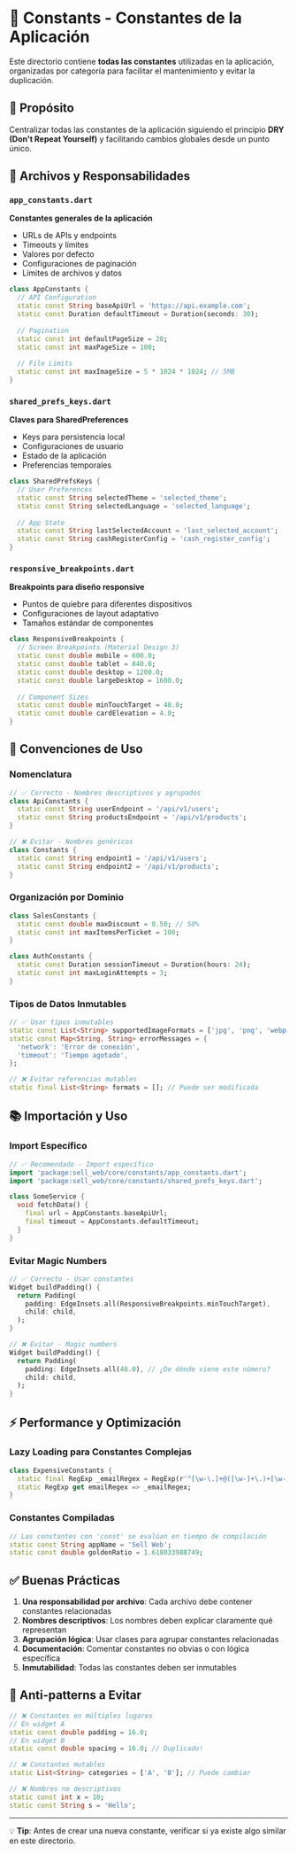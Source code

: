 # 📐 Constants - Constantes de la Aplicación

Este directorio contiene **todas las constantes** utilizadas en la aplicación, organizadas por categoría para facilitar el mantenimiento y evitar la duplicación.

## 🎯 Propósito

Centralizar todas las constantes de la aplicación siguiendo el principio **DRY (Don't Repeat Yourself)** y facilitando cambios globales desde un punto único.

## 📁 Archivos y Responsabilidades

### `app_constants.dart`
**Constantes generales de la aplicación**
- URLs de APIs y endpoints
- Timeouts y límites
- Valores por defecto
- Configuraciones de paginación
- Límites de archivos y datos

```dart
class AppConstants {
  // API Configuration
  static const String baseApiUrl = 'https://api.example.com';
  static const Duration defaultTimeout = Duration(seconds: 30);
  
  // Pagination
  static const int defaultPageSize = 20;
  static const int maxPageSize = 100;
  
  // File Limits
  static const int maxImageSize = 5 * 1024 * 1024; // 5MB
}
```

### `shared_prefs_keys.dart`
**Claves para SharedPreferences**
- Keys para persistencia local
- Configuraciones de usuario
- Estado de la aplicación
- Preferencias temporales

```dart
class SharedPrefsKeys {
  // User Preferences
  static const String selectedTheme = 'selected_theme';
  static const String selectedLanguage = 'selected_language';
  
  // App State
  static const String lastSelectedAccount = 'last_selected_account';
  static const String cashRegisterConfig = 'cash_register_config';
}
```

### `responsive_breakpoints.dart`
**Breakpoints para diseño responsive**
- Puntos de quiebre para diferentes dispositivos
- Configuraciones de layout adaptativo
- Tamaños estándar de componentes

```dart
class ResponsiveBreakpoints {
  // Screen Breakpoints (Material Design 3)
  static const double mobile = 600.0;
  static const double tablet = 840.0;
  static const double desktop = 1200.0;
  static const double largeDesktop = 1600.0;
  
  // Component Sizes
  static const double minTouchTarget = 48.0;
  static const double cardElevation = 4.0;
}
```

## 🔧 Convenciones de Uso

### Nomenclatura
```dart
// ✅ Correcto - Nombres descriptivos y agrupados
class ApiConstants {
  static const String userEndpoint = '/api/v1/users';
  static const String productsEndpoint = '/api/v1/products';
}

// ❌ Evitar - Nombres genéricos
class Constants {
  static const String endpoint1 = '/api/v1/users';
  static const String endpoint2 = '/api/v1/products';
}
```

### Organización por Dominio
```dart
class SalesConstants {
  static const double maxDiscount = 0.50; // 50%
  static const int maxItemsPerTicket = 100;
}

class AuthConstants {
  static const Duration sessionTimeout = Duration(hours: 24);
  static const int maxLoginAttempts = 3;
}
```

### Tipos de Datos Inmutables
```dart
// ✅ Usar tipos inmutables
static const List<String> supportedImageFormats = ['jpg', 'png', 'webp'];
static const Map<String, String> errorMessages = {
  'network': 'Error de conexión',
  'timeout': 'Tiempo agotado',
};

// ❌ Evitar referencias mutables
static final List<String> formats = []; // Puede ser modificada
```

## 📚 Importación y Uso

### Import Específico
```dart
// ✅ Recomendado - Import específico
import 'package:sell_web/core/constants/app_constants.dart';
import 'package:sell_web/core/constants/shared_prefs_keys.dart';

class SomeService {
  void fetchData() {
    final url = AppConstants.baseApiUrl;
    final timeout = AppConstants.defaultTimeout;
  }
}
```

### Evitar Magic Numbers
```dart
// ✅ Correcto - Usar constantes
Widget buildPadding() {
  return Padding(
    padding: EdgeInsets.all(ResponsiveBreakpoints.minTouchTarget),
    child: child,
  );
}

// ❌ Evitar - Magic numbers
Widget buildPadding() {
  return Padding(
    padding: EdgeInsets.all(48.0), // ¿De dónde viene este número?
    child: child,
  );
}
```

## ⚡ Performance y Optimización

### Lazy Loading para Constantes Complejas
```dart
class ExpensiveConstants {
  static final RegExp _emailRegex = RegExp(r'^[\w-\.]+@([\w-]+\.)+[\w-]{2,4}$');
  static RegExp get emailRegex => _emailRegex;
}
```

### Constantes Compiladas
```dart
// Las constantes con 'const' se evalúan en tiempo de compilación
static const String appName = 'Sell Web';
static const double goldenRatio = 1.618033988749;
```

## ✅ Buenas Prácticas

1. **Una responsabilidad por archivo**: Cada archivo debe contener constantes relacionadas
2. **Nombres descriptivos**: Los nombres deben explicar claramente qué representan
3. **Agrupación lógica**: Usar clases para agrupar constantes relacionadas
4. **Documentación**: Comentar constantes no obvias o con lógica específica
5. **Inmutabilidad**: Todas las constantes deben ser inmutables

## 🚫 Anti-patterns a Evitar

```dart
// ❌ Constantes en múltiples lugares
// En widget A
static const double padding = 16.0;
// En widget B  
static const double spacing = 16.0; // Duplicado!

// ❌ Constantes mutables
static List<String> categories = ['A', 'B']; // Puede cambiar

// ❌ Nombres no descriptivos
static const int x = 10;
static const String s = 'Hello';
```

---

💡 **Tip**: Antes de crear una nueva constante, verificar si ya existe algo similar en este directorio.
